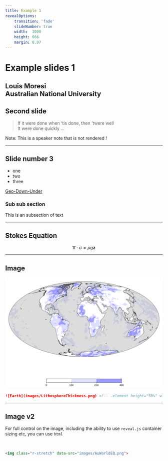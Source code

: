 ```yaml
---
title: Example 1
revealOptions:
    transition: 'fade'
    slideNumber: true
    width:  1000
    height: 666
    margin: 0.07
---
```


# Example slides 1

Louis Moresi  
Australian National University
---

## Second slide

<blockquote>
    If it were done when ‘tis done, then ‘twere well <br>
    It were done quickly ... 
</blockquote>


Note: This is a speaker note that is not rendered !

---

## Slide number 3

 - one
 - two 
 - three

 [Geo-Down-Under](https://geo-down-under.geoscience.education)

 ### Sub sub section

 This is an subsection of text

---

## Stokes Equation

$$ \nabla \cdot \sigma = \rho g  \mathbf{ z }   $$

---


## Image 

![Earth](images/LithosphereThickness.png) <!-- .element height="50%" width="50%"  -->

```markdown
![Earth](images/LithosphereThickness.png) <!-- .element height="50%" width="50%"  -->
```

---

## Image v2 

For full control on the image, including the ability to use `reveal.js` 
container sizing etc, you can use `html`

<img class="r-stretch" data-src="images/AuWorldEQ.png">

```html
<img class="r-stretch" data-src="images/AuWorldEQ.png">
```
